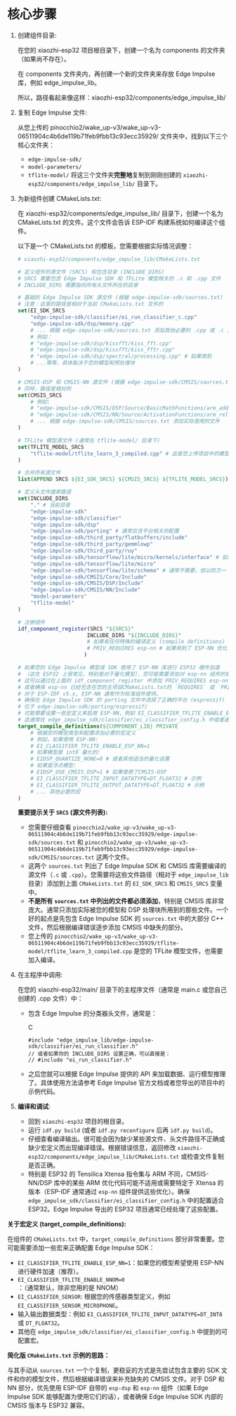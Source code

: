 

# 核心步骤

1. 创建组件目录:

   在您的 xiaozhi-esp32 项目根目录下，创建一个名为 components 的文件夹（如果尚不存在）。

   在 components 文件夹内，再创建一个新的文件夹来存放 Edge Impulse 库，例如 edge_impulse_lib。

   所以，路径看起来像这样：xiaozhi-esp32/components/edge_impulse_lib/

2. 复制 Edge Impulse 文件:

   从您上传的 pinocchio2/wake_up-v3/wake_up-v3-06511904c4b6de119b71feb9fbb13c93ecc35929/ 文件夹中，找到以下三个核心文件夹：

   - `edge-impulse-sdk/`
   - `model-parameters/`
   - `tflite-model/` 将这三个文件夹**完整地**复制到刚刚创建的 `xiaozhi-esp32/components/edge_impulse_lib/` 目录下。

3. 为新组件创建 CMakeLists.txt:

   在 xiaozhi-esp32/components/edge_impulse_lib/ 目录下，创建一个名为 CMakeLists.txt 的文件。这个文件会告诉 ESP-IDF 构建系统如何编译这个组件。

   以下是一个 CMakeLists.txt 的模板，您需要根据实际情况调整：

   ```cmake
   # xiaozhi-esp32/components/edge_impulse_lib/CMakeLists.txt
   
   # 定义组件的源文件 (SRCS) 和包含目录 (INCLUDE_DIRS)
   # SRCS 需要包含 Edge Impulse SDK 和 TFLite 模型相关的 .c 和 .cpp 文件
   # INCLUDE_DIRS 需要指向所有头文件所在的目录
   
   # 基础的 Edge Impulse SDK 源文件 (根据 edge-impulse-sdk/sources.txt)
   # 注意：这里的路径是相对于当前 CMakeLists.txt 文件的
   set(EI_SDK_SRCS
       "edge-impulse-sdk/classifier/ei_run_classifier_c.cpp"
       "edge-impulse-sdk/dsp/memory.cpp"
       # ... 根据 edge-impulse-sdk/sources.txt 添加其他必要的 .cpp 或 .c 文件
       # 例如：
       # "edge-impulse-sdk/dsp/kissfft/kiss_fft.cpp"
       # "edge-impulse-sdk/dsp/kissfft/kiss_fftr.cpp"
       # "edge-impulse-sdk/dsp/spectral/processing.cpp" # 如果用到
       # ...等等，具体取决于您的模型和预处理块
   )
   
   # CMSIS-DSP 和 CMSIS-NN 源文件 (根据 edge-impulse-sdk/CMSIS/sources.txt)
   # 同样，路径是相对的
   set(CMSIS_SRCS
       # 例如:
       # "edge-impulse-sdk/CMSIS/DSP/Source/BasicMathFunctions/arm_add_f32.c"
       # "edge-impulse-sdk/CMSIS/NN/Source/ActivationFunctions/arm_relu_q7.c"
       # ... 根据 edge-impulse-sdk/CMSIS/sources.txt 添加实际使用的文件
   )
   
   # TFLite 模型源文件 (通常在 tflite-model/ 目录下)
   set(TFLITE_MODEL_SRCS
       "tflite-model/tflite_learn_3_compiled.cpp" # 这是您上传项目中的模型文件
   )
   
   # 合并所有源文件
   list(APPEND SRCS ${EI_SDK_SRCS} ${CMSIS_SRCS} ${TFLITE_MODEL_SRCS})
   
   # 定义头文件搜索路径
   set(INCLUDE_DIRS
       "." # 当前目录
       "edge-impulse-sdk"
       "edge-impulse-sdk/classifier"
       "edge-impulse-sdk/dsp"
       "edge-impulse-sdk/porting" # 通常包含平台相关的配置
       "edge-impulse-sdk/third_party/flatbuffers/include"
       "edge-impulse-sdk/third_party/gemmlowp"
       "edge-impulse-sdk/third_party/ruy"
       "edge-impulse-sdk/tensorflow/lite/micro/kernels/interface" # 如果您导出的模型是EON Compiler优化过的，则不需要
       "edge-impulse-sdk/tensorflow/lite/micro"
       "edge-impulse-sdk/tensorflow/lite/schema" # 通常不需要，但以防万一
       "edge-impulse-sdk/CMSIS/Core/Include"
       "edge-impulse-sdk/CMSIS/DSP/Include"
       "edge-impulse-sdk/CMSIS/NN/Include"
       "model-parameters"
       "tflite-model"
   )
   
   # 注册组件
   idf_component_register(SRCS "${SRCS}"
                         INCLUDE_DIRS "${INCLUDE_DIRS}"
                         # 如果有任何特殊的编译定义 (compile definitions)
                         # PRIV_REQUIRES esp-nn # 如果用到了 ESP-NN 优化
                        )
   
   # 如果您的 Edge Impulse 模型或 SDK 使用了 ESP-NN 库进行 ESP32 硬件加速
   # （这在 ESP32 上很常见，特别是对于量化模型），您可能需要添加对 esp-nn 组件的依赖。
   # 这可以通过在上面的 idf_component_register 中添加 PRIV_REQUIRES esp-nn 来实现，
   # 或者确保 esp-nn 已经包含在您的主项目CMakeLists.txt的 `REQUIRES` 或 `PRIV_REQUIRES` 中。
   # 对于 ESP-IDF v5.x, ESP-NN 通常作为标准组件提供。
   # 确保在 Edge Impulse SDK 的 porting 文件中选择了正确的平台 (espressif)
   # 位于 edge-impulse-sdk/porting/espressif/
   # 可能需要设置一些宏定义来启用 ESP-NN，例如 EI_CLASSIFIER_TFLITE_ENABLE_ESP_NN = 1
   # 这通常在 edge_impulse_sdk/classifier/ei_classifier_config.h 中或者通过编译选项设置
   target_compile_definitions(${COMPONENT_LIB} PRIVATE
       # 根据您的模型类型和配置添加必要的宏定义
       # 例如，如果使用 ESP-NN:
       # EI_CLASSIFIER_TFLITE_ENABLE_ESP_NN=1
       # 如果模型是 int8 量化的:
       # EIDSP_QUANTIZE_NONE=0 # 或者其他适当的量化设置
       # 如果是浮点模型:
       # EIDSP_USE_CMSIS_DSP=1 # 如果使用了CMSIS-DSP
       # EI_CLASSIFIER_TFLITE_INPUT_DATATYPE=DT_FLOAT32 # 示例
       # EI_CLASSIFIER_TFLITE_OUTPUT_DATATYPE=DT_FLOAT32 # 示例
       # ... 其他必要的宏
   )
   ```

   **重要提示关于 `SRCS` (源文件列表):**

   - 您需要仔细查看 `pinocchio2/wake_up-v3/wake_up-v3-06511904c4b6de119b71feb9fbb13c93ecc35929/edge-impulse-sdk/sources.txt` 和 `pinocchio2/wake_up-v3/wake_up-v3-06511904c4b6de119b71feb9fbb13c93ecc35929/edge-impulse-sdk/CMSIS/sources.txt` 这两个文件。
   - 这两个 `sources.txt` 列出了 Edge Impulse SDK 和 CMSIS 库需要编译的源文件（`.c` 或 `.cpp`）。您需要将这些文件路径（相对于 `edge_impulse_lib` 目录）添加到上面 `CMakeLists.txt` 的 `EI_SDK_SRCS` 和 `CMSIS_SRCS` 变量中。
   - **不是所有 `sources.txt` 中列出的文件都必须添加**，特别是 CMSIS 库非常庞大。通常只添加实际被您的模型和 DSP 处理块所用到的那些文件。一个好的起点是先包含 Edge Impulse SDK 的 `sources.txt` 中的大部分 C++ 文件，然后根据编译错误逐步添加 CMSIS 中缺失的部分。
   - 您上传的 `pinocchio2/wake_up-v3/wake_up-v3-06511904c4b6de119b71feb9fbb13c93ecc35929/tflite-model/tflite_learn_3_compiled.cpp` 是您的 TFLite 模型文件，也需要加入编译。

4. 在主程序中调用:

   在您的 xiaozhi-esp32/main/ 目录下的主程序文件（通常是 main.c 或您自己创建的 .cpp 文件）中：

   - 包含 Edge Impulse 的分类器头文件，通常是：

     C

     ```
     #include "edge_impulse_lib/edge-impulse-sdk/classifier/ei_run_classifier.h"
     // 或者如果你的 INCLUDE_DIRS 设置正确，可以直接是：
     // #include "ei_run_classifier.h"
     ```

   - 之后您就可以根据 Edge Impulse 提供的 API 来加载数据、运行模型推理了。具体使用方法请参考 Edge Impulse 官方文档或者您导出的项目中的示例代码。

5. **编译和调试**:

   - 回到 `xiaozhi-esp32` 项目的根目录。
   - 运行 `idf.py build` (或者 `idf.py reconfigure` 后再 `idf.py build`)。
   - 仔细查看编译输出。很可能会因为缺少某些源文件、头文件路径不正确或缺少宏定义而出现编译错误。根据错误信息，返回修改 `xiaozhi-esp32/components/edge_impulse_lib/CMakeLists.txt` 或检查文件复制是否正确。
   - 特别是 ESP32 的 Tensilica Xtensa 指令集与 ARM 不同，CMSIS-NN/DSP 库中的某些 ARM 优化代码可能不适用或需要特定于 Xtensa 的版本（ESP-IDF 通常通过 `esp-nn` 组件提供这些优化）。确保 `edge_impulse_sdk/classifier/ei_classifier_config.h` 中的配置适合 ESP32。Edge Impulse 导出的 ESP32 项目通常已经处理了这些配置。

**关于宏定义 (target_compile_definitions):**

在组件的 `CMakeLists.txt` 中，`target_compile_definitions` 部分非常重要。您可能需要添加一些宏来正确配置 Edge Impulse SDK：

- `EI_CLASSIFIER_TFLITE_ENABLE_ESP_NN=1`：如果您的模型希望使用 ESP-NN 进行硬件加速（推荐）。
- `EI_CLASSIFIER_TFLITE_ENABLE_NNOM=0`：（通常默认，除非您用的是 NNOM）
- `EI_CLASSIFIER_SENSOR`: 根据您的传感器类型定义，例如 `EI_CLASSIFIER_SENSOR_MICROPHONE`。
- 输入输出数据类型：例如 `EI_CLASSIFIER_TFLITE_INPUT_DATATYPE=DT_INT8` 或 `DT_FLOAT32`。
- 其他在 `edge_impulse_sdk/classifier/ei_classifier_config.h` 中提到的可配置宏。

**简化版 `CMakeLists.txt` 示例的思路：**

与其手动从 `sources.txt` 一个个复制，更稳妥的方式是先尝试包含主要的 SDK 文件和你的模型文件，然后根据编译错误来补充缺失的 CMSIS 文件。对于 DSP 和 NN 部分，优先使用 ESP-IDF 自带的 `esp-dsp` 和 `esp-nn` 组件（如果 Edge Impulse SDK 能够配置为使用它们的话），或者确保 Edge Impulse SDK 内部的 CMSIS 版本与 ESP32 兼容。

